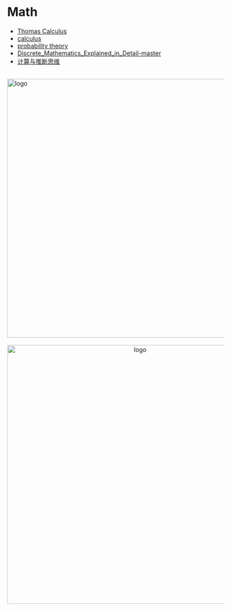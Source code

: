 # Math

-   [Thomas Calculus](/math/Thomas_Calculus/Thomas_Calculus.md)
-   [calculus](/math/calculus.md)
-   [probability theory](/math/probability_theory.md)
-   [Discrete_Mathematics_Explained_in_Detail-master](/math/Discrete_Mathematics_Explained_in_Detail-master.md)
-   [计算与推断思维](/math/data8.md)

<br />
<img  src='/img/bjkb.PNG' width="600" alt="logo">
<br />
<br />
<div align="center">
<img  src='/img/01.jpeg' width="600" alt="logo" />
</div>
<br />
<br />
